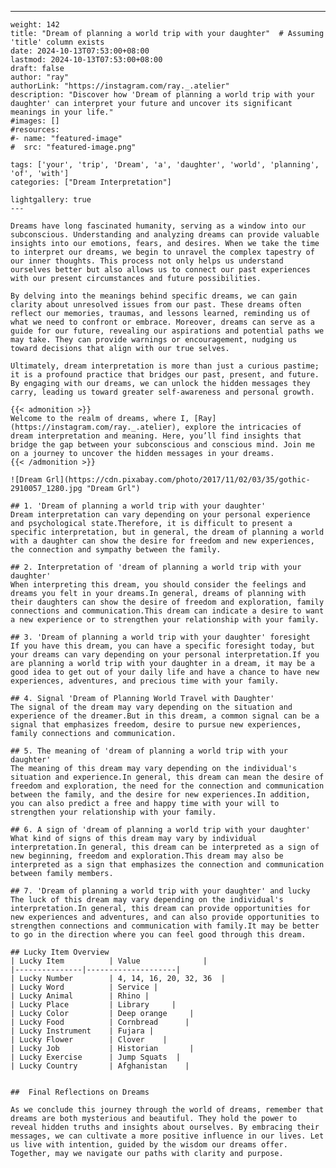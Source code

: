 ---
    weight: 142
    title: "Dream of planning a world trip with your daughter"  # Assuming 'title' column exists
    date: 2024-10-13T07:53:00+08:00
    lastmod: 2024-10-13T07:53:00+08:00
    draft: false
    author: "ray"
    authorLink: "https://instagram.com/ray._.atelier"
    description: "Discover how 'Dream of planning a world trip with your daughter' can interpret your future and uncover its significant meanings in your life."
    #images: []
    #resources:
    #- name: "featured-image"
    #  src: "featured-image.png"
    
    tags: ['your', 'trip', 'Dream', 'a', 'daughter', 'world', 'planning', 'of', 'with']
    categories: ["Dream Interpretation"]
    
    lightgallery: true
    ---
    
    Dreams have long fascinated humanity, serving as a window into our subconscious. Understanding and analyzing dreams can provide valuable insights into our emotions, fears, and desires. When we take the time to interpret our dreams, we begin to unravel the complex tapestry of our inner thoughts. This process not only helps us understand ourselves better but also allows us to connect our past experiences with our present circumstances and future possibilities.
    
    By delving into the meanings behind specific dreams, we can gain clarity about unresolved issues from our past. These dreams often reflect our memories, traumas, and lessons learned, reminding us of what we need to confront or embrace. Moreover, dreams can serve as a guide for our future, revealing our aspirations and potential paths we may take. They can provide warnings or encouragement, nudging us toward decisions that align with our true selves.
    
    Ultimately, dream interpretation is more than just a curious pastime; it is a profound practice that bridges our past, present, and future. By engaging with our dreams, we can unlock the hidden messages they carry, leading us toward greater self-awareness and personal growth.
    
    {{< admonition >}}
    Welcome to the realm of dreams, where I, [Ray](https://instagram.com/ray._.atelier), explore the intricacies of dream interpretation and meaning. Here, you’ll find insights that bridge the gap between your subconscious and conscious mind. Join me on a journey to uncover the hidden messages in your dreams.
    {{< /admonition >}}
    
    ![Dream Grl](https://cdn.pixabay.com/photo/2017/11/02/03/35/gothic-2910057_1280.jpg "Dream Grl")
    
    ## 1. 'Dream of planning a world trip with your daughter'
    Dream interpretation can vary depending on your personal experience and psychological state.Therefore, it is difficult to present a specific interpretation, but in general, the dream of planning a world with a daughter can show the desire for freedom and new experiences, the connection and sympathy between the family.
    
    ## 2. Interpretation of 'dream of planning a world trip with your daughter'
    When interpreting this dream, you should consider the feelings and dreams you felt in your dreams.In general, dreams of planning with their daughters can show the desire of freedom and exploration, family connections and communication.This dream can indicate a desire to want a new experience or to strengthen your relationship with your family.
    
    ## 3. 'Dream of planning a world trip with your daughter' foresight
    If you have this dream, you can have a specific foresight today, but your dreams can vary depending on your personal interpretation.If you are planning a world trip with your daughter in a dream, it may be a good idea to get out of your daily life and have a chance to have new experiences, adventures, and precious time with your family.
    
    ## 4. Signal 'Dream of Planning World Travel with Daughter'
    The signal of the dream may vary depending on the situation and experience of the dreamer.But in this dream, a common signal can be a signal that emphasizes freedom, desire to pursue new experiences, family connections and communication.
    
    ## 5. The meaning of 'dream of planning a world trip with your daughter'
    The meaning of this dream may vary depending on the individual's situation and experience.In general, this dream can mean the desire of freedom and exploration, the need for the connection and communication between the family, and the desire for new experiences.In addition, you can also predict a free and happy time with your will to strengthen your relationship with your family.
    
    ## 6. A sign of 'dream of planning a world trip with your daughter'
    What kind of signs of this dream may vary by individual interpretation.In general, this dream can be interpreted as a sign of new beginning, freedom and exploration.This dream may also be interpreted as a sign that emphasizes the connection and communication between family members.
    
    ## 7. 'Dream of planning a world trip with your daughter' and lucky
    The luck of this dream may vary depending on the individual's interpretation.In general, this dream can provide opportunities for new experiences and adventures, and can also provide opportunities to strengthen connections and communication with family.It may be better to go in the direction where you can feel good through this dream.
    
    ## Lucky Item Overview
    | Lucky Item          | Value              |
    |---------------|--------------------|
    | Lucky Number        | 4, 14, 16, 20, 32, 36  |
    | Lucky Word          | Service |
    | Lucky Animal        | Rhino |
    | Lucky Place         | Library     |
    | Lucky Color         | Deep orange     |
    | Lucky Food          | Cornbread      |
    | Lucky Instrument    | Fujara |
    | Lucky Flower        | Clover    |
    | Lucky Job           | Historian       |
    | Lucky Exercise      | Jump Squats  |
    | Lucky Country       | Afghanistan    |
    
    
    ##  Final Reflections on Dreams
    
    As we conclude this journey through the world of dreams, remember that dreams are both mysterious and beautiful. They hold the power to reveal hidden truths and insights about ourselves. By embracing their messages, we can cultivate a more positive influence in our lives. Let us live with intention, guided by the wisdom our dreams offer. Together, may we navigate our paths with clarity and purpose.
    
